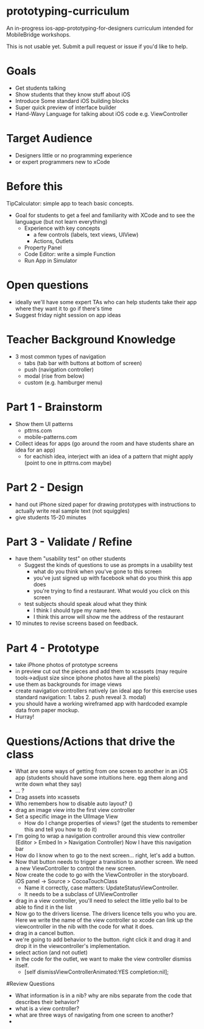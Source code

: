 # prototyping-curriculum
An in-progress ios-app-prototyping-for-designers curriculum intended for MobileBridge workshops.

This is not usable yet. Submit a pull request or issue if you'd like to help.

# Goals
- Get students talking
- Show students that they know stuff about iOS
- Introduce Some standard iOS building blocks
- Super quick preview of interface builder
- Hand-Wavy Language for talking about iOS code e.g. ViewController

# Target Audience
- Designers little or no programming experience
- or expert programmers new to xCode

# Before this

TipCalculator: simple app to teach basic concepts.
- Goal for students to get a feel and familiarity with XCode and to see the languague (but not learn everything)
  - Experience with key concepts
	 - a few controls (labels, text views, UIView)
	 - Actions, Outlets
  - Property Panel
  - Code Editor: write a simple Function
  - Run App in Simulator


# Open questions
- ideally we'll have some expert TAs who can help students take their app where they want it to go if there's time
- Suggest friday night session on app ideas

# Teacher Background Knowledge
- 3 most common types of navigation
	- tabs (tab bar with buttons at bottom of screen)
	- push (navigation controller)
	- modal (rise from below)
	- custom (e.g. hamburger menu)

# Part 1 - Brainstorm
- Show them UI patterns
	- pttrns.com
	- mobile-patterns.com
- Collect ideas for apps (go around the room and have students share an idea for an app)
	- for eachish idea, interject with an idea of a pattern that might apply (point to one in pttrns.com maybe)

# Part 2 - Design

- hand out iPhone sized paper for drawing prototypes with instructions to actually write real sample text (not squiggles)
- give students 15-20 minutes

# Part 3 - Validate / Refine

- have them "usability test" on other students
	- Suggest the kinds of questions to use as prompts in a usability test
		- what do you think when you've gone to this screen
		- you've just signed up with facebook what do you think this app does
		- you're trying to find a restaurant. What would you click on this screen
	- test subjects should speak aloud what they think
		- I think I should type my name here.
		- I think this arrow will show me the address of the restaurant
- 10 minutes to revise screens based on feedback.

# Part 4 - Prototype

- take iPhone photos of prototype screens
- in preview cut out the pieces and add them to xcassets (may require tools->adjust size since iphone photos have all the pixels)
- use them as backgrounds for image views
- create navigation controllers natively (an ideal app for this exercise uses standard navigation: 1. tabs 2. push reveal 3. modal)
- you should have a working wireframed app with hardcoded example data from paper mockup.
- Hurray!




# Questions/Actions that drive the class

- What are some ways of getting from one screen to another in an iOS app (students should have some intuitions here. egg them along and write down what they say)
- ... ?
- Drag assets into xcassets
- Who remembers how to disable auto layout? ()
- drag an image view into the first view controller
- Set a specific image in the UIImage View
	- How do I change properties of views? (get the students to remember this and tell you how to do it)
- I'm going to wrap a navigation controller around this view controller (Editor > Embed In > Navigation Controller) Now I have this navigation bar
- How do I know when to go to the next screen... right, let's add a button.
- Now that button needs to trigger a transition to another screen. We need a new ViewController to control the new screen.
- Now create the code to go with the ViewController in the storyboard. iOS panel ->  Source > CocoaTouchClass
	- Name it correctly, case matters: UpdateStatusViewController.
	- It needs to be a subclass of UIViewController
- drag in a view controller, you'll need to select the little yello bal to be able to find it in the list
- Now go to the drivers license. The drivers licence tells you who you are. Here we write the name of the view controller so xcode can link up the viewcontroller in the nib with the code for what it does.
- drag in a cancel button.
- we're going to add behavior to the button. right click it and drag it and drop it in the viewcontroller's implementation.
- select action (and not outlet)
- in the code for the outlet, we want to make the view controller dismiss itself.
	- 	[self dismissViewControllerAnimated:YES completion:nil];


#Review Questions

- What information is in a nib? why are nibs separate from the code that describes their behavior?
- what is a view controller?
- what are three ways of navigating from one screen to another?
-
